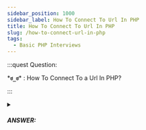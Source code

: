 ```yaml
---
sidebar_position: 1000
sidebar_label: How To Connect To Url In PHP
title: How To Connect To Url In PHP
slug: /how-to-connect-url-in-php
tags:
  - Basic PHP Interviews
---
```


:::quest Question:

\***`ಠ_ಠ`**\* : 
How To Connect To a Url In PHP?

:::

<details>
  <summary><h5>ANSWER:</h5></summary>

  \***`◔̯◔`**\* :
You can use various functions in PHP to connect to a URL, depending on what you want to do with the URL. Here are some examples:

**1️⃣ Using `file_get_contents()`**: This function allows you to retrieve the contents of a URL as a string. You can use this function to fetch HTML pages, RSS feeds, or any other text-based content. Here's an example:
```php
$url = 'http://www.example.com';
$html = file_get_contents($url);
echo $html;
```

**2️⃣ Using `fopen()`, `fgets()`, and `fclose()`**: These functions allow you to open a connection to a URL and read its contents line by line. You can use this method to fetch large files or data streams. Here's an example:
```php
$url = 'http://www.example.com/largefile.zip';
$file = fopen($url, 'r');
while (!feof($file)) {
  echo fgets($file, 1024);
}
fclose($file);
```

**3️⃣ Using cURL**: cURL is a PHP library that allows you to connect to URLs and perform various operations, such as fetching content, uploading files, or sending POST requests. Here's an example:
```php
$url = 'http://www.example.com';
$ch = curl_init($url);

// Set cURL options
curl_setopt($ch, CURLOPT_RETURNTRANSFER, true);
$html = curl_exec($ch);
curl_close($ch);

echo $html;
```
In summary, there are several ways to connect to a URL in PHP, depending on what you want to do with the URL. You can use `file_get_contents()` to retrieve content as a string, `fopen()`, `fgets()`, and `fclose()` to read large files, or cURL to perform more advanced operations.
</details>